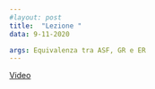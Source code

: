 ```yaml
---
#layout: post
title:  "Lezione "
data: 9-11-2020

args: Equivalenza tra ASF, GR e ER
---
```


[Video](https://uniroma2.sharepoint.com/sites/msteams_a7df03/Documenti%20condivisi/Lezioni/Recordings/fo_lezione9_09_11_20.mp4)


